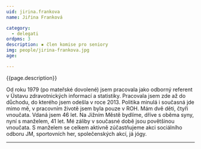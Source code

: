 ```yaml
---
uid: jirina.frankova
name: Jiřina Franková

category:
  - delegati
ordpms: 3  
description: ▪ člen komise pro seniory
img: people/jirina-frankova.jpg
age: 

---
```

{{page.description}}

Od roku 1979 (po mateřské dovolené) jsem pracovala jako odborný referent v Ústavu zdravotnických informací a statistiky. Pracovala jsem zde až do důchodu, do kterého jsem odešla v roce 2013.
Politika minulá i současná jde mimo mě, v pracovním životě jsem byla pouze v ROH. Mám dvě děti, čtyři vnoučata. Vdaná jsem 46 let. Na Jižním Městě bydlíme, dříve s oběma syny, nyní s manželem, 41 let. Mé záliby v současné době jsou povětšinou vnoučata. S manželem se celkem aktivně zúčastňujeme akci sociálního odboru JM, sportovních her, společenských akcí, já jógy. 


---
